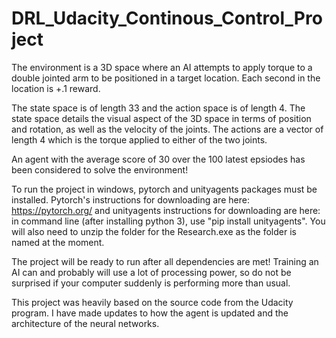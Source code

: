# DRL_Udacity_Continous_Control_Project
The environment is a 3D space where an AI attempts to apply torque to a double jointed arm to be positioned in a target location. Each second in the location is +.1 reward.

The state space is of length 33 and the action space is of length 4. The state space details the visual aspect of the 3D space in terms of position and rotation, as well as the velocity of the joints. The actions are a vector of length 4 which is the torque applied to either of the two joints.

An agent with the average score of 30 over the 100 latest epsiodes has been considered to solve the environment!

To run the project in windows, pytorch and unityagents packages must be installed. Pytorch's instructions for downloading are here: https://pytorch.org/ and unityagents instructions for downloading are here: in command line (after installing python 3), use "pip install unityagents". You will also need to unzip the folder for the Research.exe as the folder is named at the moment.

The project will be ready to run after all dependencies are met! Training an AI can and probably will use a lot of processing power, so do not be surprised if your computer suddenly is performing more than usual.

This project was heavily based on the source code from the Udacity program. I have made updates to how the agent is updated and the architecture of the neural networks.
